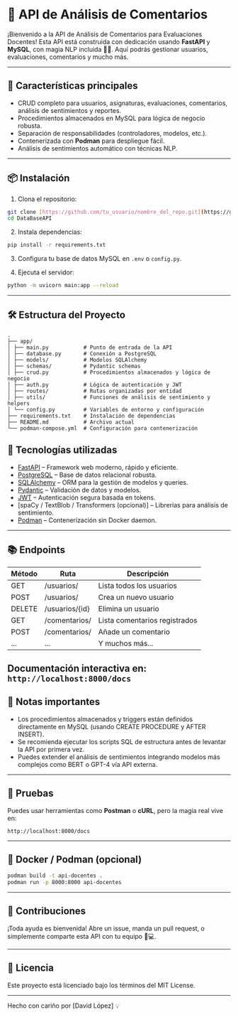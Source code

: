 # 📘 API de Análisis de Comentarios

¡Bienvenido a la API de Análisis de Comentarios para Evaluaciones Docentes! Esta API está construida con dedicación usando **FastAPI** y **MySQL**, con magia NLP incluida 🧠✨. Aquí podrás gestionar usuarios, evaluaciones, comentarios y mucho más.

---

## 🚀 Características principales

- CRUD completo para usuarios, asignaturas, evaluaciones, comentarios, análisis de sentimientos y reportes.
- Procedimientos almacenados en MySQL para lógica de negocio robusta.
- Separación de responsabilidades (controladores, modelos, etc.).
- Contenerizada con **Podman** para despliegue fácil.
- Análisis de sentimientos automático con técnicas NLP.

---

## 📦 Instalación

1. Clona el repositorio:
```bash
git clone [https://github.com/tu_usuario/nombre_del_repo.git](https://github.com/D-Lopz/DataBaseAPI.git)
cd DataBaseAPI
```

2. Instala dependencias:
```bash
pip install -r requirements.txt
```

3. Configura tu base de datos MySQL en `.env` o `config.py`.

4. Ejecuta el servidor:
```bash
python -m uvicorn main:app --reload
```

---

## 🛠️ Estructura del Proyecto

```
.
├── app/
│ ├── main.py           # Punto de entrada de la API
│ ├── database.py       # Conexión a PostgreSQL
│ ├── models/           # Modelos SQLAlchemy
│ ├── schemas/          # Pydantic schemas
│ ├── crud.py           # Procedimientos almacenados y lógica de negocio
│ ├── auth.py           # Lógica de autenticación y JWT
│ ├── routes/           # Rutas organizadas por entidad
│ ├── utils/            # Funciones de análisis de sentimiento y helpers
│ └── config.py         # Variables de entorno y configuración
├── requirements.txt    # Instalación de dependencias
├── README.md           # Archivo actual
└── podman-compose.yml  # Configuración para contenerización
```

## 🚀 Tecnologías utilizadas

- [FastAPI](https://fastapi.tiangolo.com/) – Framework web moderno, rápido y eficiente.
- [PostgreSQL](https://www.postgresql.org/) – Base de datos relacional robusta.
- [SQLAlchemy](https://www.sqlalchemy.org/) – ORM para la gestión de modelos y queries.
- [Pydantic](https://docs.pydantic.dev/) – Validación de datos y modelos.
- [JWT](https://jwt.io/) – Autenticación segura basada en tokens.
- [spaCy / TextBlob / Transformers (opcional)] – Librerías para análisis de sentimiento.
- [Podman](https://podman.io/) – Contenerización sin Docker daemon.
---

## 📚 Endpoints

| Método | Ruta              | Descripción                      |
|--------|-------------------|----------------------------------|
| GET    | /usuarios/        | Lista todos los usuarios         |
| POST   | /usuarios/        | Crea un nuevo usuario            |
| DELETE | /usuarios/{id}    | Elimina un usuario               |
| GET    | /comentarios/     | Lista comentarios registrados    |
| POST   | /comentarios/     | Añade un comentario              |
| ...    | ...               | Y muchos más...                  |

Documentación interactiva en: `http://localhost:8000/docs`
---

## 📌 Notas importantes

- Los procedimientos almacenados y triggers están definidos directamente en MySQL (usando CREATE PROCEDURE y AFTER INSERT).
- Se recomienda ejecutar los scripts SQL de estructura antes de levantar la API por primera vez.
- Puedes extender el análisis de sentimientos integrando modelos más complejos como BERT o GPT-4 vía API externa.
---

## 🧪 Pruebas

Puedes usar herramientas como **Postman** o **cURL**, pero la magia real vive en:
```
http://localhost:8000/docs
```

---

## 🐳 Docker / Podman (opcional)

```bash
podman build -t api-docentes .
podman run -p 8000:8000 api-docentes
```

---

## 🤝 Contribuciones

¡Toda ayuda es bienvenida! Abre un issue, manda un pull request, o simplemente comparte esta API con tu equipo 💬💻.

---

## 📜 Licencia

Este proyecto está licenciado bajo los términos del MIT License.

---

Hecho con cariño por [David López] 💡